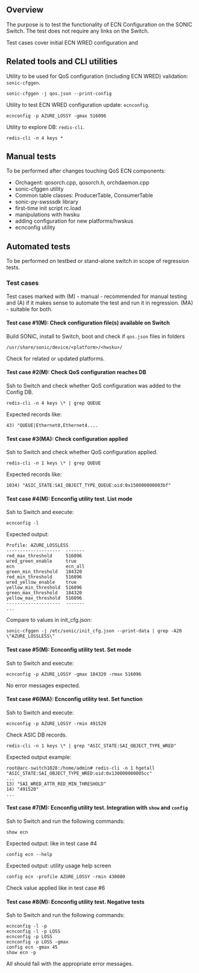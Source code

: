 ## Overview
The purpose is to test the functionality of ECN Configuration on the SONIC Switch.
The test does not require any links on the Switch.

Test cases cover initial ECN WRED configuration and 

## Related tools and CLI utilities
Utility to be used for QoS configuration (including ECN WRED) validation: `sonic-cfggen`.  

    sonic-cfggen -j qos.json --print-config
Utility to test ECN WRED configuration update: `ecnconfig`.

    ecnconfig -p AZURE_LOSSY -gmax 516096

Utility to explore DB: `redis-cli`.

    redis-cli -n 4 keys *

## Manual tests
To be performed after changes touching QoS ECN components:

- Orchagent: qosorch.cpp, qosorch.h, orchdaemon.cpp
- sonic-cfggen utility
- Common table classes: ProducerTable, ConsumerTable
- sonic-py-swsssdk library
- first-time init script rc.load
- manipulations with hwsku
- adding configuration for new platforms/hwskus
- ecnconfig utility

## Automated tests
To be performed on testbed or stand-alone switch in scope of regression tests.

### Test cases
Test cases marked with (M) - manual - recommended for manual testing and (A) if it makes sense to automate the test and run it in regression. (MA) - suitable for both.

#### Test case #1(M): Check configuration file(s) available on Switch
Build SONiC, install to Switch, boot and check if `qos.json` files in folders

    /usr/share/sonic/device/<platform>/<hwsku>/
Check for related or updated platforms.

#### Test case #2(M): Check QoS configuration reaches DB

Ssh to Switch and check whether QoS configuration was added to the Config DB.

    redis-cli -n 4 keys \* | grep QUEUE

Expected records like:

    43) "QUEUE|Ethernet0,Ethernet4....

#### Test case #3(MA): Check configuration applied

Ssh to Switch and check whether QoS configuration applied.

    redis-cli -n 1 keys \* | grep QUEUE

Expected records like:

    1034) "ASIC_STATE:SAI_OBJECT_TYPE_QUEUE:oid:0x150000000003bf"

#### Test case #4(M): Ecnconfig utility test. List mode
Ssh to Switch and execute:

    ecnconfig -l

Expected output:

	Profile: AZURE_LOSSLESS
	--------------------  -------
	red_max_threshold     516096
	wred_green_enable     true
	ecn                   ecn_all
	green_min_threshold   184320
	red_min_threshold     516096
	wred_yellow_enable    true
	yellow_min_threshold  516096
	green_max_threshold   184320
	yellow_max_threshold  516096
	--------------------  -------
	...

Compare to values in init_cfg.json:

    sonic-cfggen -j /etc/sonic/init_cfg.json --print-data | grep -A20 \"AZURE_LOSSLESS\"

#### Test case #5(M): Ecnconfig utility test. Set mode
Ssh to Switch and execute:

    ecnconfig -p AZURE_LOSSY -gmax 184320 -rmax 516096

No error messages expected.

#### Test case #6(MA): Ecnconfig utility test. Set function
Ssh to Switch and execute:

    ecnconfig -p AZURE_LOSSY -rmin 491520

Check ASIC DB records.

    redis-cli -n 1 keys \* | grep "ASIC_STATE:SAI_OBJECT_TYPE_WRED"

Expected output example:

    root@arc-switch1028:/home/admin# redis-cli -n 1 hgetall "ASIC_STATE:SAI_OBJECT_TYPE_WRED:oid:0x130000000005cc"
    ...
    13) "SAI_WRED_ATTR_RED_MIN_THRESHOLD"
    14) "491520"
    ...

#### Test case #7(M): Ecnconfig utility test. Integration with `show` and `config`
Ssh to Switch and run the following commands:

    show ecn

Expected output: like in test case #4

    config ecn --help

Expected output: utility usage help screen

    config ecn -profile AZURE_LOSSY -rmin 430080

Check value applied like in test case #6

#### Test case #8(M): Ecnconfig utility test. Negative tests
Ssh to Switch and run the following commands:

    ecnconfig -l -p
    ecnconfig -l -p LOSS
    ecnconfig -p LOSS
    ecnconfig -p LOSS -gmax
    config ecn -gmax 45
    show ecn -p

All should fail with the appropriate error messages.
